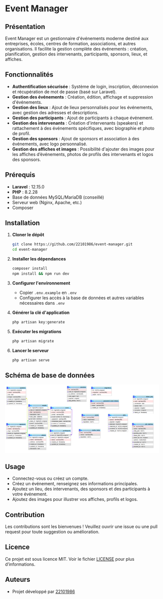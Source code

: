 # Event Manager

## Présentation

Event Manager est un gestionnaire d'événements moderne destiné aux entreprises, écoles, centres de formation, associations, et autres organisations. Il facilite la gestion complète des événements : création, planification, gestion des intervenants, participants, sponsors, lieux, et affiches.

## Fonctionnalités

- **Authentification sécurisée** : Système de login, inscription, déconnexion et récupération de mot de passe (basé sur Laravel).
- **Gestion des événements** : Création, édition, affichage et suppression d'événements.
- **Gestion des lieux** : Ajout de lieux personnalisés pour les événements, avec gestion des adresses et descriptions.
- **Gestion des participants** : Ajout de participants à chaque événement.
- **Gestion des intervenants** : Création d'intervenants (speakers) et rattachement à des événements spécifiques, avec biographie et photo de profil.
- **Gestion des sponsors** : Ajout de sponsors et association à des événements, avec logo personnalisé.
- **Gestion des affiches et images** : Possibilité d'ajouter des images pour les affiches d’événements, photos de profils des intervenants et logos des sponsors.

## Prérequis

- **Laravel** : 12.15.0
- **PHP** : 8.2.28
- Base de données MySQL/MariaDB (conseillé)
- Serveur web (Nginx, Apache, etc.)
- Composer

## Installation

1. **Cloner le dépôt**
   ```bash
   git clone https://github.com/22101986/event-manager.git
   cd event-manager
   ```

2. **Installer les dépendances**
   ```bash
   composer install
   npm install && npm run dev
   ```

3. **Configurer l'environnement**
   - Copier `.env.example` en `.env`
   - Configurer les accès à la base de données et autres variables nécessaires dans `.env`

4. **Générer la clé d'application**
   ```bash
   php artisan key:generate
   ```

5. **Exécuter les migrations**
   ```bash
   php artisan migrate
   ```

6. **Lancer le serveur**
   ```bash
   php artisan serve
   ```

## Schéma de base de données

![Shéma base de donnée (phpMyAdmin)](shema_mySQL.png)

## Usage

- Connectez-vous ou créez un compte.
- Créez un événement, renseignez ses informations principales.
- Ajoutez un lieu, des intervenants, des sponsors et des participants à votre événement.
- Ajoutez des images pour illustrer vos affiches, profils et logos.

## Contribution

Les contributions sont les bienvenues ! Veuillez ouvrir une issue ou une pull request pour toute suggestion ou amélioration.

## Licence

Ce projet est sous licence MIT. Voir le fichier [LICENSE](LICENSE) pour plus d’informations.

## Auteurs

- Projet développé par [22101986](https://github.com/22101986)
